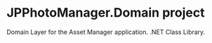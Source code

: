 # JPPhotoManager.Domain project

Domain Layer for the Asset Manager application.
.NET Class Library.
